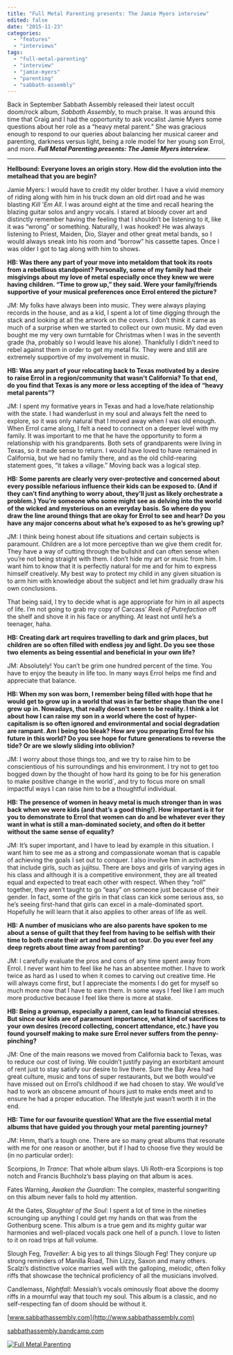 ```yaml
---
title: "Full Metal Parenting presents: The Jamie Myers interview"
edited: false
date: "2015-11-23"
categories:
  - "features"
  - "interviews"
tags:
  - "full-metal-parenting"
  - "interview"
  - "jamie-myers"
  - "parenting"
  - "sabbath-assembly"
---
```


Back in September Sabbath Assembly released their latest occult doom/rock album, _Sabbath Assembly_, to much praise. It was around this time that Craig and I had the opportunity to ask vocalist Jamie Myers some questions about her role as a “heavy metal parent.” She was gracious enough to respond to our queries about balancing her musical career and parenting, darkness versus light, being a role model for her young son Errol, and more. _**Full Metal Parenting presents: The Jamie Myers interview**_.

* * *

**Hellbound: Everyone loves an origin story. How did the evolution into the metalhead that you are begin?**

Jamie Myers: I would have to credit my older brother. I have a vivid memory of riding along with him in his truck down an old dirt road and he was blasting _Kill ’Em All_. I was around eight at the time and recall hearing the blazing guitar solos and angry vocals. I stared at bloody cover art and distinctly remember having the feeling that I shouldn’t be listening to it, like it was “wrong” or something. Naturally, I was hooked! He was always listening to Priest, Maiden, Dio, Slayer and other great metal bands, so I would always sneak into his room and “borrow” his cassette tapes. Once I was older I got to tag along with him to shows.

**HB: Was there any part of your move into metaldom that took its roots from a rebellious standpoint? Personally, some of my family had their misgivings about my love of metal especially once they knew we were having children. “Time to grow up,” they said. Were your family/friends supportive of your musical preferences once Errol entered the picture?**

JM: My folks have always been into music. They were always playing records in the house, and as a kid, I spent a lot of time digging through the stack and looking at all the artwork on the covers. I don’t think it came as much of a surprise when we started to collect our own music. My dad even bought me my very own turntable for Christmas when I was in the seventh grade (ha, probably so I would leave his alone). Thankfully I didn’t need to rebel against them in order to get my metal fix. They were and still are extremely supportive of my involvement in music.

**HB: Was any part of your relocating back to Texas motivated by a desire to raise Errol in a region/community that wasn't California? To that end, do you find that Texas is any more or less accepting of the idea of “heavy metal parents”?**

JM: I spent my formative years in Texas and had a love/hate relationship with the state. I had wanderlust in my soul and always felt the need to explore, so it was only natural that I moved away when I was old enough. When Errol came along, I felt a need to connect on a deeper level with my family. It was important to me that he have the opportunity to form a relationship with his grandparents. Both sets of grandparents were living in Texas, so it made sense to return. I would have loved to have remained in California, but we had no family there, and as the old child-rearing statement goes, “it takes a village.” Moving back was a logical step.

**HB: Some parents are clearly very over-protective and concerned about every possible nefarious influence their kids can be exposed to. (And if they can’t find anything to worry about, they’ll just as likely orchestrate a problem.) You’re someone who some might see as delving into the world of the wicked and mysterious on an everyday basis. So where do you draw the line around things that are okay for Errol to see and hear? Do you have any major concerns about what he’s exposed to as he’s growing up?**

JM: I think being honest about life situations and certain subjects is paramount. Children are a lot more perceptive than we give them credit for. They have a way of cutting through the bullshit and can often sense when you’re not being straight with them. I don’t hide my art or music from him. I want him to know that it is perfectly natural for me and for him to express himself creatively. My best way to protect my child in any given situation is to arm him with knowledge about the subject and let him gradually draw his own conclusions.

That being said, I try to decide what is age appropriate for him in all aspects of life. I’m not going to grab my copy of Carcass’ _Reek of Putrefaction_ off the shelf and shove it in his face or anything. At least not until he’s a teenager, haha.

**HB: Creating dark art requires travelling to dark and grim places, but children are so often filled with endless joy and light. Do you see those two elements as being essential and beneficial in your own life?**

JM: Absolutely! You can’t be grim one hundred percent of the time. You have to enjoy the beauty in life too. In many ways Errol helps me find and appreciate that balance.

**HB: When my son was born, I remember being filled with hope that he would get to grow up in a world that was in far better shape than the one I grew up in. Nowadays, that really doesn’t seem to be reality. I think a lot about how I can raise my son in a world where the cost of hyper-capitalism is so often ignored and environmental and social degradation are rampant. Am I being too bleak? How are you preparing Errol for his future in this world? Do you see hope for future generations to reverse the tide? Or are we slowly sliding into oblivion?**

JM: I worry about those things too, and we try to raise him to be conscientious of his surroundings and his environment. I try not to get too bogged down by the thought of how hard its going to be for his generation to make positive change in the world\`, and try to focus more on small impactful ways I can raise him to be a thoughtful individual.

**HB: The presence of women in heavy metal is much stronger than in was back when we were kids (and that’s a good thing!). How important is it for you to demonstrate to Errol that women can do and be whatever ever they want in what is still a man-dominated society, and often do it better without the same sense of equality?**

JM: It’s super important, and I have to lead by example in this situation. I want him to see me as a strong and compassionate woman that is capable of achieving the goals I set out to conquer. I also involve him in activities that include girls, such as jujitsu. There are boys and girls of varying ages in his class and although it is a competitive environment, they are all treated equal and expected to treat each other with respect. When they “roll” together, they aren’t taught to go “easy” on someone just because of their gender. In fact, some of the girls in that class can kick some serious ass, so he’s seeing first-hand that girls can excel in a male-dominated sport. Hopefully he will learn that it also applies to other areas of life as well.

**HB: A number of musicians who are also parents have spoken to me about a sense of guilt that they feel from having to be selfish with their time to both create their art and head out on tour. Do you ever feel any deep regrets about time away from parenting?**

JM: I carefully evaluate the pros and cons of any time spent away from Errol. I never want him to feel like he has an absentee mother. I have to work twice as hard as I used to when it comes to carving out creative time. He will always come first, but I appreciate the moments I do get for myself so much more now that I have to earn them. In some ways I feel like I am much more productive because I feel like there is more at stake.

**HB: Being a grownup, especially a parent, can lead to financial stresses. But since our kids are of paramount importance, what kind of sacrifices to your own desires (record collecting, concert attendance, etc.) have you found yourself making to make sure Errol never suffers from the penny-pinching?**

JM: One of the main reasons we moved from California back to Texas, was to reduce our cost of living. We couldn’t justify paying an exorbitant amount of rent just to stay satisfy our desire to live there. Sure the Bay Area had great culture, music and tons of super restaurants, but we both would’ve have missed out on Errol’s childhood if we had chosen to stay. We would’ve had to work an obscene amount of hours just to make ends meet and to ensure he had a proper education. The lifestyle just wasn’t worth it in the end.

**HB: Time for our favourite question! What are the five essential metal albums that have guided you through your metal parenting journey?**

JM: Hmm, that’s a tough one. There are so many great albums that resonate with me for one reason or another, but if I had to choose five they would be (in no particular order):

Scorpions, _In Trance_: That whole album slays. Uli Roth-era Scorpions is top notch and Francis Buchholz’s bass playing on that album is aces.

Fates Warning, _Awaken the Guardian_: The complex, masterful songwriting on this album never fails to hold my attention.

At the Gates, _Slaughter of the Soul_: I spent a lot of time in the nineties scrounging up anything I could get my hands on that was from the Gothenburg scene. This album is a true gem and its mighty guitar war harmonies and well-placed vocals pack one hell of a punch. I love to listen to it on road trips at full volume.

Slough Feg, _Traveller_: A big yes to all things Slough Feg! They conjure up strong reminders of Manilla Road, Thin Lizzy, Saxon and many others. Scalzi’s distinctive voice marries well with the galloping, melodic, often folky riffs that showcase the technical proficiency of all the musicians involved.

Candlemass, _Nightfall_: Messiah’s vocals ominously float above the doomy riffs in a mournful way that touch my soul. This album is a classic, and no self-respecting fan of doom should be without it.

[www.sabbathassembly.com](http://www.sabbathassembly.com)

[sabbathassembly.bandcamp.com](https://sabbathassembly.bandcamp.com/)

[![Full Metal Parenting](https://hellbound.ca/wp-content/uploads/2014/07/fmp-1024x682.jpg)](https://hellbound.ca/wp-content/uploads/2014/07/fmp.jpg)
